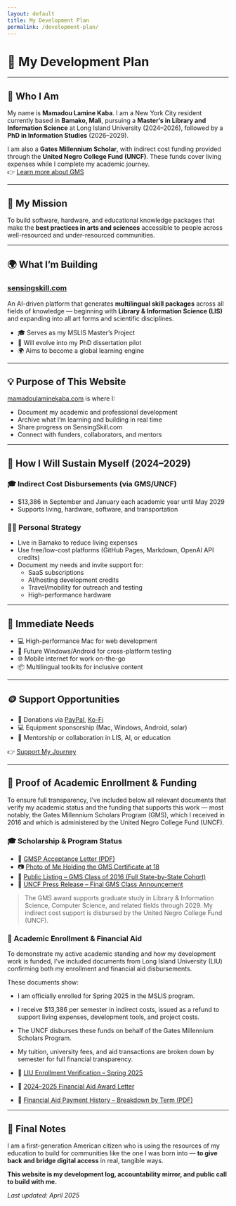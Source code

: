 ```yaml
---
layout: default
title: My Development Plan
permalink: /development-plan/
---
```


# 🧭 My Development Plan

---

## 👤 Who I Am

My name is **Mamadou Lamine Kaba**. I am a New York City resident currently based in **Bamako, Mali**, pursuing a **Master’s in Library and Information Science** at Long Island University (2024–2026), followed by a **PhD in Information Studies** (2026–2029).

I am also a **Gates Millennium Scholar**, with indirect cost funding provided through the **United Negro College Fund (UNCF)**. These funds cover living expenses while I complete my academic journey.  
👉 [Learn more about GMS](https://gmsp.org)

---

## 🎯 My Mission

To build software, hardware, and educational knowledge packages that make the **best practices in arts and sciences** accessible to people across well-resourced and under-resourced communities.

---

## 🌍 What I’m Building

### [sensingskill.com](https://www.sensingskill.com)

An AI-driven platform that generates **multilingual skill packages** across all fields of knowledge — beginning with **Library & Information Science (LIS)** and expanding into all art forms and scientific disciplines.

- 🎓 Serves as my MSLIS Master’s Project
- 🧪 Will evolve into my PhD dissertation pilot
- 🌍 Aims to become a global learning engine

---

## 💡 Purpose of This Website

[mamadoulaminekaba.com](https://www.mamadoulaminekaba.com) is where I:
- Document my academic and professional development
- Archive what I’m learning and building in real time
- Share progress on SensingSkill.com
- Connect with funders, collaborators, and mentors

---

## 🧩 How I Will Sustain Myself (2024–2029)

### 🎓 Indirect Cost Disbursements (via GMS/UNCF)
- $13,386 in September and January each academic year until May 2029
- Supports living, hardware, software, and transportation

### 🧑‍💻 Personal Strategy
- Live in Bamako to reduce living expenses
- Use free/low-cost platforms (GitHub Pages, Markdown, OpenAI API credits)
- Document my needs and invite support for:
  - SaaS subscriptions
  - AI/hosting development credits
  - Travel/mobility for outreach and testing
  - High-performance hardware

---

## 🔧 Immediate Needs

- 💻 High-performance Mac for web development
- 📱 Future Windows/Android for cross-platform testing
- 🌐 Mobile internet for work on-the-go
- 📦 Multilingual toolkits for inclusive content

---

## 🪙 Support Opportunities

- 💸 Donations via [PayPal](https://paypal.me/Mamadoukaba23), [Ko-Fi](https://ko-fi.com/mamadoukaba)
- 💻 Equipment sponsorship (Mac, Windows, Android, solar)
- 🧠 Mentorship or collaboration in LIS, AI, or education

👉 [Support My Journey](/support/)

---

## 📎 Proof of Academic Enrollment & Funding

To ensure full transparency, I’ve included below all relevant documents that verify my academic status and the funding that supports this work — most notably, the Gates Millennium Scholars Program (GMS), which I received in 2016 and which is administered by the United Negro College Fund (UNCF).

### 🎓 Scholarship & Program Status

- 📄 [GMSP Acceptance Letter (PDF)](/assets/docs/gmsp-acceptance-letter.pdf)
- 📷 [Photo of Me Holding the GMS Certificate at 18](/assets/images/gmsp-photo.jpg)
- 📄 [Public Listing – GMS Class of 2016 (Full State-by-State Cohort)](/assets/docs/gmsp-class-of-2016-full.pdf)
- 📄 [UNCF Press Release – Final GMS Class Announcement](/assets/docs/gmsp-2016-press-release.pdf)

> The GMS award supports graduate study in Library & Information Science, Computer Science, and related fields through 2029. My indirect cost support is disbursed by the United Negro College Fund (UNCF).

### 🏫 Academic Enrollment & Financial Aid

To demonstrate my active academic standing and how my development work is funded, I’ve included documents from Long Island University (LIU) confirming both my enrollment and financial aid disbursements.

These documents show:

- I am officially enrolled for Spring 2025 in the MSLIS program.
- I receive $13,386 per semester in indirect costs, issued as a refund to support living expenses, development tools, and project costs.
- The UNCF disburses these funds on behalf of the Gates Millennium Scholars Program.
- My tuition, university fees, and aid transactions are broken down by semester for full financial transparency.

- 📄 [LIU Enrollment Verification – Spring 2025](/assets/docs/liu-enrollment-verification.pdf)
- 📄 [2024–2025 Financial Aid Award Letter](/assets/docs/financial-aid-award.pdf)
- 📄 [Financial Aid Payment History – Breakdown by Term (PDF)](/assets/docs/financial-aid-payment-history.pdf)

---

## 🌱 Final Notes

I am a first-generation American citizen who is using the resources of my education to build for communities like the one I was born into — **to give back and bridge digital access** in real, tangible ways.

**This website is my development log, accountability mirror, and public call to build with me.**

*Last updated: April 2025*
